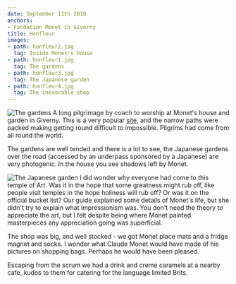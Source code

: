 ```yaml
---
date: September 11th 2018
anchors:
- Fondation Monet in Giverny
title: Honfleur
images:
- path: honfleur2.jpg
  tag: Inside Monet's house
- path: honfleur1.jpg
  tag: The gardens
- path: honfleur3.jpg
  tag: The Japanese garden
- path: honfleur4.jpg
  tag: The inexorable shop
---
```

![The gardens](honfleur1.jpg)
A long pilgrimage by coach to worship at Monet's house and garden
in Giverny. This is a very popular
[site](http://giverny.org/gardens/fcm/visitgb.htm), and the narrow
paths were packed making getting round difficult to impossible. Pilgrims had
come from all round the world.

The gardens are well tended and there is a lot to see, the
Japanese gardens over the road (accessed by an underpass sponsored
by a Japanese) are very photogenic. In the house you see shadows
left by Monet.

![The Japanese garden](honfleur3.jpg)
I did wonder why everyone had come to this temple of Art. Was it
in the hope that some greatness might rub off, like people visit
temples in the hope holiness will rub off? Or was it on the official
bucket list? Our guide explained some details of Monet's life, but
she didn't try to explain what impressionism was. You don't need the
theory to appreciate the art, but I felt despite being where Monet
painted masterpieces any appreciation going was superficial.

The shop was big, and well stocked - we got Monet place mats and
a fridge magnet and socks. I wonder what Claude Monet would have
made of his pictures on shopping bags. Perhaps he would have been
pleased.

Escaping from the scrum we had a drink and creme caramels at a nearby
cafe, kudos to them for catering for the language limited Brits.

